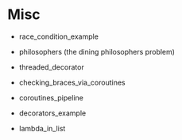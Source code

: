 #  Misc

- race_condition_example
- philosophers (the dining philosophers problem)
- threaded_decorator
 
- checking_braces_via_coroutines
- coroutines_pipeline
  
- decorators_example 
- lambda_in_list

